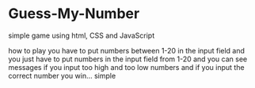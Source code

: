 # Guess-My-Number
simple game using html, CSS and JavaScript

how to play you have to put numbers between 1-20 in the input field and you just have to put numbers in the input field from 1-20 and you can see messages if you input too high and too low numbers and if you input the correct number you win... simple
